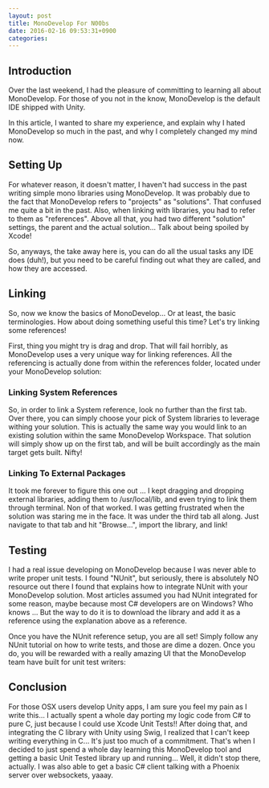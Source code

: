 ```yaml
---
layout: post
title: MonoDevelop For N00bs
date: 2016-02-16 09:53:31+0900
categories: 
---
```


## Introduction

Over the last weekend, I had the pleasure of committing to learning all about MonoDevelop. For those of you not in the know, MonoDevelop is the default IDE shipped with Unity.

In this article, I wanted to share my experience, and explain why I hated MonoDevelop so much in the past, and why I completely changed my mind now.
<h2>Setting Up</h2>

For whatever reason, it doesn't matter, I haven't had success in the past writing simple mono libraries using MonoDevelop. It was probably due to the fact that MonoDevelop refers to "projects" as "solutions". That confused me quite a bit in the past. Also, when linking with libraries, you had to refer to them as "references". Above all that, you had two different "solution" settings, the parent and the actual solution... Talk about being spoiled by Xcode!

So, anyways, the take away here is, you can do all the usual tasks any IDE does (duh!), but you need to be careful finding out what they are called, and how they are accessed.

## Linking

So, now we know the basics of MonoDevelop... Or at least, the basic terminologies. How about doing something useful this time? Let's try linking some references!

First, thing you might try is drag and drop. That will fail horribly, as MonoDevelop uses a very unique way for linking references.
All the referencing is actually done from within the references folder, located under your MonoDevelop solution:

### Linking System References

So, in order to link a System reference, look no further than the first tab. Over there, you can simply choose your pick of System libraries to leverage withing your solution. This is actually the same way you would link to an existing solution within the same MonoDevelop Workspace. That solution will simply show up on the first tab, and will be built accordingly as the main target gets built. Nifty!

### Linking To External Packages

It took me forever to figure this one out ... I kept dragging and dropping external libraries, adding them to /usr/local/lib, and even trying to link them through terminal. Non of that worked. I was getting frustrated when the solution was staring me in the face. It was under the third tab all along. Just navigate to that tab and hit "Browse...", import the library, and link!

## Testing

I had a real issue developing on MonoDevelop because I was never able to write proper unit tests. I found "NUnit", but seriously, there is absolutely NO resource out there I found that explains how to integrate NUnit with your MonoDevelop solution. Most articles assumed you had NUnit integrated for some reason, maybe because most C# developers are on Windows? Who knows ... But the way to do it is to download the library and add it as a reference using the explanation above as a reference.

Once you have the NUnit reference setup, you are all set! Simply follow any NUnit tutorial on how to write tests, and those are dime a dozen. Once you do, you will be rewarded with a really amazing UI that the MonoDevelop team have built for unit test writers:

## Conclusion

For those OSX users develop Unity apps, I am sure you feel my pain as I write this... I actually spent a whole day porting my logic code from C# to pure C, just because I could use Xcode Unit Tests!! After doing that, and integrating the C library with Unity using Swig, I realized that I can't keep writing everything in C... It's just too much of a commitment. That's when I decided to just spend a whole day learning this MonoDevelop tool and getting a basic Unit Tested library up and running... Well, it didn't stop there, actually. I was also able to get a basic C# client talking with a Phoenix server over websockets, yaaay.
